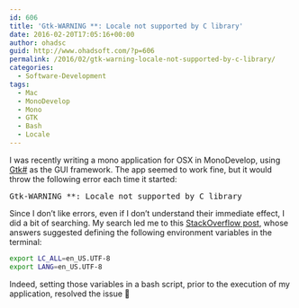 ```yaml
---
id: 606
title: 'Gtk-WARNING **: Locale not supported by C library'
date: 2016-02-20T17:05:16+00:00
author: ohadsc
guid: http://www.ohadsoft.com/?p=606
permalink: /2016/02/gtk-warning-locale-not-supported-by-c-library/
categories:
  - Software-Development
tags:
  - Mac
  - MonoDevelop
  - Mono
  - GTK
  - Bash
  - Locale
---
```

I was recently writing a mono application for OSX in MonoDevelop, using [Gtk#](https://www.mono-project.com/docs/gui/gtksharp/) as the GUI framework. The app seemed to work fine, but it would throw the following error each time it started:

<pre class="brush: plain; title: ; notranslate" title="">Gtk-WARNING **: Locale not supported by C library</pre>

Since I don&#8217;t like errors, even if I don&#8217;t understand their immediate effect, I did a bit of searching. My search led me to this [StackOverflow post](https://stackoverflow.com/questions/7165108/in-osx-lion-lang-is-not-set-to-utf8-how-fix), whose answers suggested defining the following environment variables in the terminal:

```bash
export LC_ALL=en_US.UTF-8
export LANG=en_US.UTF-8
```

Indeed, setting those variables in a bash script, prior to the execution of my application, resolved the issue 🙂
